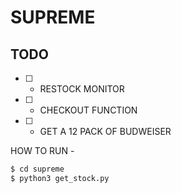 # SUPREME


## TODO
- [ ] - RESTOCK MONITOR
- [ ] - CHECKOUT FUNCTION
- [ ] - GET A 12 PACK OF BUDWEISER


HOW TO RUN -

```sh
$ cd supreme
$ python3 get_stock.py
```
